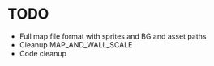 # TODO
* Full map file format with sprites and BG and asset paths
* Cleanup MAP_AND_WALL_SCALE
* Code cleanup
